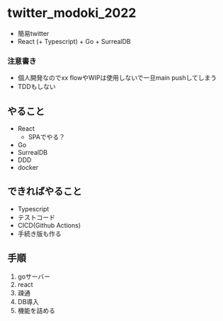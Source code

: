# twitter_modoki_2022
- 簡易twitter
- React (+ Typescript) + Go + SurrealDB

### 注意書き
- 個人開発なのでxx flowやWIPは使用しないで一旦main pushしてしまう
- TDDもしない

## やること
- React
  - SPAでやる？
- Go
- SurrealDB
- DDD
- docker

## できればやること
- Typescript
- テストコード
- CICD(Github Actions)
- 手続き版も作る

## 手順
1. goサーバー
2. react
3. 疎通
4. DB導入
5. 機能を詰める
